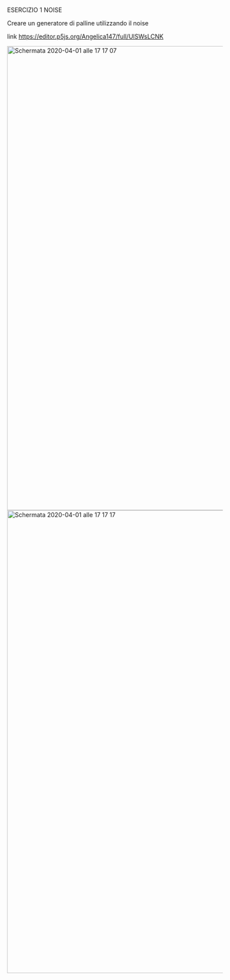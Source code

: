 ESERCIZIO 1 NOISE

Creare un generatore di palline utilizzando il noise

link https://editor.p5js.org/Angelica147/full/UlSWsLCNK

<img width="1083" alt="Schermata 2020-04-01 alle 17 17 07" src="https://user-images.githubusercontent.com/59569674/78154530-a9920400-743c-11ea-978b-244005be7fdb.png">

<img width="1080" alt="Schermata 2020-04-01 alle 17 17 17" src="https://user-images.githubusercontent.com/59569674/78154628-c0d0f180-743c-11ea-9294-811f13948fd4.png">
